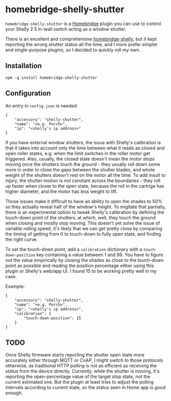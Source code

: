 # homebridge-shelly-shutter

`homebridge-shelly-shutter` is a [Homebridge](https://github.com/nfarina/homebridge) plugin you can use to control your Shelly 2.5 in-wall switch acting as a window shutter.

There is an excellent and comprehensive [homebridge-shelly](https://github.com/alexryd/homebridge-shelly), but it kept reporting the wrong shutter status all the time, and I more prefer simpler and single-purpose plugins, so I decided to quickly roll my own.

## Installation

`npm -g install homebridge-shelly-shutter`

## Configuration

An entry in `config.json` is needed

```
{
    "accessory": "shelly-shutter",
    "name": "<e.g. Porch>",
    "ip": "<shelly's ip address>"
}
```

If you have external window shutters, the issue with Shelly's calibration is that it takes into account only the time between what it reads as closed and open roller states, e.g. when the limit switches in the roller motor get triggered. Also, usually, the closed state doesn't mean the motor stops moving once the shutters touch the ground - they usually roll down some more in order to close the gaps between the shutter blades, and whole weight of the shutters doesn't rest on the motor all the time. To add insult to injury, the shutter motion is not constant across the boundaries - they roll up faster when closer to the open state, because the roll in the cartrige has higher diameter, and the motor has less weight to lift.

Those issues make it difficult to have an ability to open the shades to 50% so they actually reveal half of the window's height. To migitate that partially, there is an experimental option to tweak Shelly's calibration by defining the touch-down point of the shutters, at which, well, they touch the ground when closing and mostly stop moving. This doesn't yet solve the issue of variable rolling speed, it's likely that we can get pretty close by comparing the timing of getting from 0 to touch-down to fully open state, and finding the right curve.

To set the touch-down point, add a `calibration` dictionary with a `touch-down-position` key containing a value between 1 and 99. You have to figure out the value empirically by closing the shades as close to the touch-down point as possible and reading the position percentage either using this plugin or Shelly's web/app UI. I found 15 to be working pretty well in my case.

Example:

```
{
    "accessory": "shelly-shutter",
    "name": "<e.g. Porch>",
    "ip": "<shelly's ip address>",
    "calibration": {
        "touch-down-position": 15
    }
}
```

## TODO

Once Shelly firmware starts reporting the shutter open state more accurately either through MQTT or CoAP, I might switch to those protocols otherwise, as traditional HTTP polling is not as efficient as receiving the status from the device directly. Currently, while the shutter is moving, it's reporting the open-percentage value of the target stop state, not the current estimated one. But the plugin at least tries to adjust the polling intervals according to current state, so the status seen in Home app is good enough.
